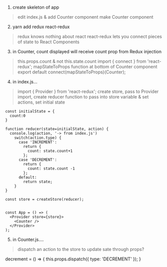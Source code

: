 1. create skeleton of app
  > edit index.js & add Counter component
  > make Counter component 



2. yarn add redux react-redux
  > redux knows nothing about react
  > react-redux lets you connect pieces of state to React Components



3. in Counter, count displayed will receive count prop from Redux injection
  > this.props.count & not this.state.count
  > import { connect } from 'react-redux';
  > mapStateToProps function at bottom of Counter component 
  > export default connect(mapStateToProps)(Counter);



4. in index.js...
  > import { Provider } from 'react-redux';
  > create store, pass to Provider import, create reducer function to pass into store variable & set actions, set initial state  

    const initialState = {
      count:0
    }

    function reducer(state=initialState, action) {
      console.log(action, '-> from index.js')
        switch(action.type) {
          case 'INCREMENT':
            return {
              count: state.count+1
            };
          case 'DECREMENT':
            return {
              count: state.count -1
            };
          default:
            return state;
        } 
    }

    const store = createStore(reducer);


    const App = () => (
      <Provider store={store}>
        <Counter />
      </Provider>
    );



5. in Counter.js....
  > dispatch an action to the store to update sate through props?

  decrement = () => {
    this.props.dispatch({ type: 'DECREMENT' });
  }
